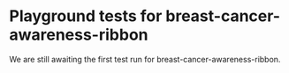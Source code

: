# Playground tests for breast-cancer-awareness-ribbon
We are still awaiting the first test run for breast-cancer-awareness-ribbon.
